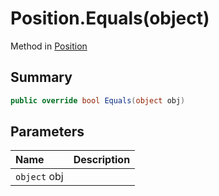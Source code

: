 # Position.Equals(object)

Method in [Position](/docs/api/csharp/yarn.compiler.position.md)

## Summary



```csharp
public override bool Equals(object obj)
```

## Parameters

|Name|Description|
|:---|:---|
|`object` obj||

